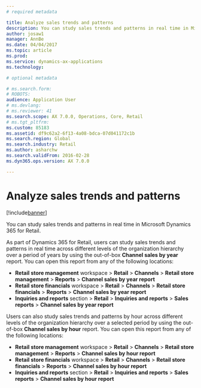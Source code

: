 ```yaml
---
# required metadata

title: Analyze sales trends and patterns
description: You can study sales trends and patterns in real time in Microsoft Dynamics 365 for Retail.
author: josaw1
manager: AnnBe
ms.date: 04/04/2017
ms.topic: article
ms.prod: 
ms.service: dynamics-ax-applications
ms.technology: 

# optional metadata

# ms.search.form: 
# ROBOTS: 
audience: Application User
# ms.devlang: 
# ms.reviewer: 41
ms.search.scope: AX 7.0.0, Operations, Core, Retail
# ms.tgt_pltfrm: 
ms.custom: 85183
ms.assetid: df9c62a2-6f13-4a08-bdca-07d041172c1b
ms.search.region: Global
ms.search.industry: Retail
ms.author: asharchw
ms.search.validFrom: 2016-02-28
ms.dyn365.ops.version: AX 7.0.0

---
```


# Analyze sales trends and patterns

[!include[banner](includes/banner.md)]


You can study sales trends and patterns in real time in Microsoft Dynamics 365 for Retail.

As part of Dynamics 365 for Retail, users can study sales trends and patterns in real time across different levels of the organization hierarchy over a period of years by using the out-of-box **Channel sales by year** report. You can open this report from any of the following locations:

-   **Retail store management** workspace &gt; **Retail** &gt; **Channels** &gt; **Retail store management** &gt; **Reports** &gt; **Channel sales by year report**
-   **Retail store financials** workspace &gt; **Retail** &gt; **Channels** &gt; **Retail store financials** &gt; **Reports** &gt; **Channel sales by year report**
-   **Inquiries and reports** section &gt; **Retail** &gt; **Inquiries and reports** &gt; **Sales reports** &gt; **Channel sales by year report**

Users can also study sales trends and patterns by hour across different levels of the organization hierarchy over a selected period by using the out-of-box **Channel sales by hour** report. You can open this report from any of the following locations:

-   **Retail store management** workspace &gt; **Retail** &gt; **Channels** &gt; **Retail store management** &gt; **Reports** &gt; **Channel sales by hour report**
-   **Retail store financials** workspace &gt; **Retail** &gt; **Channels** &gt; **Retail store financials** &gt; **Reports** &gt; **Channel sales by hour report**
-   **Inquiries and reports** section &gt; **Retail** &gt; **Inquiries and reports** &gt; **Sales reports** &gt; **Channel sales by hour report**


